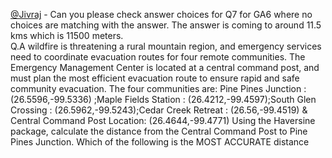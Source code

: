 [@Jivraj](/u/jivraj) \- Can you please check answer choices for Q7 for GA6
where no choices are matching with the answer. The answer is coming to around
11.5 kms which is 11500 meters.  
Q.A wildfire is threatening a rural mountain region, and emergency services
need to coordinate evacuation routes for four remote communities. The
Emergency Management Center is located at a central command post, and must
plan the most efficient evacuation route to ensure rapid and safe community
evacuation. The four communities are: Pine Pines Junction : (26.5596,-99.5336)
;Maple Fields Station : (26.4212,-99.4597);South Glen Crossing :
(26.5962,-99.5243);Cedar Creek Retreat : (26.56,-99.4519) & Central Command
Post Location: (26.4644,-99.4771) Using the Haversine package, calculate the
distance from the Central Command Post to Pine Pines Junction. Which of the
following is the MOST ACCURATE distance